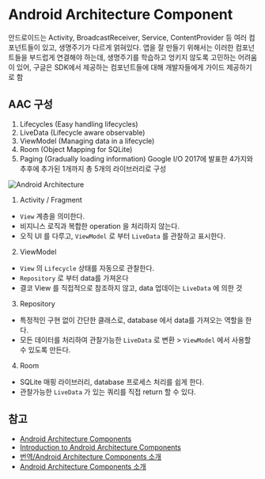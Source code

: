 # Android Architecture Component
안드로이드는 Activity, BroadcastReceiver, Service, ContentProvider 등 여러 컴포넌트들이 있고, 생명주기가 다르게 얽혀있다.
앱을 잘 만들기 위해서는 이러한 컴포넌트들을 부드럽게 연결해야 하는데, 생명주기를 학습하고 엉키지 않도록 고민하는 어려움이 있어, 구글은 SDK에서 제공하는 컴포넌트들에 대해 개발자들에게 가이드 제공하기로 함

## AAC 구성
1. Lifecycles (Easy handling lifecycles)
2. LiveData (Lifecycle aware observable)
3. ViewModel (Managing data in a lifecycle)
4. Room (Object Mapping for SQLite)
5. Paging (Gradually loading information)
Google I/O 2017에 발표한 4가지와 추후에 추가된 1개까지 총 5개의 라이브러리로 구성

![Android Architecture](https://cdn-images-1.medium.com/max/1600/1*okKV5_-dxVTcYzqjaUtCtw.jpeg)
1. Activity / Fragment
- `View` 계층을 의미한다.
- 비지니스 로직과 복합한 operation 을 처리하지 않는다.
- 오직 UI 를 다루고, `ViewModel` 로 부터 `LiveData` 를 관찰하고 표시한다.

2. ViewModel
- `View` 의 `Lifecycle` 상태를 자동으로 관찰한다.
- `Repository` 로 부터 data를 가져온다
- 결코 View 를 직접적으로 참조하지 않고, data 업데이는 `LiveData` 에 의한 것

3. Repository 
- 특정적인 구현 없이 간단한 클래스로, database 에서 data를 가져오는 역할을 한다.
- 모든 데이터를 처리하여 관찰가능한 `LiveData` 로 변환 > `ViewModel` 에서 사용할 수 있도록 만든다.

4. Room
- SQLite 매핑 라이브러리, database 프로세스 처리를 쉽게 한다.
- 관찰가능한 `LiveData` 가 있는 쿼리를 직접 return 할 수 있다.


## 참고 
- [Android Architecture Components](https://developer.android.com/topic/libraries/architecture)
- [Introduction to Android Architecture Components](https://code.tutsplus.com/tutorials/introduction-to-android-architecture--cms-28749?_ga=2.135099573.569241047.1556851538-1107741534.1556851538)
- [번역/Android Architecture Components 소개](https://medium.com/@futureofdev/android-architecture-components%EB%A5%BC-%EC%86%8C%EA%B0%9C%ED%95%A9%EB%8B%88%EB%8B%A4-1-5a142eeb332f)
- [Android Architecture Components 소개](https://medium.com/@maryangmin/android-architecture-components-%EC%86%8C%EA%B0%9C-1-8e04491be1f6)
